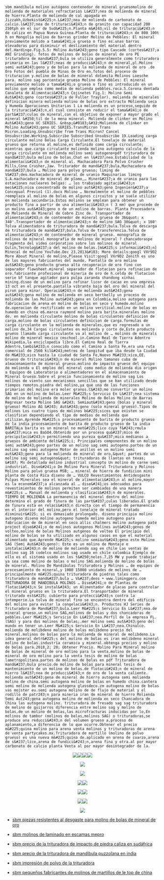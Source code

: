 
```
sbm mandíbula molino autógeno contenedor de mineral gruesomolino de molienda de materiales refractarios L&#237;nea de molienda de mineral de hierro.Planta de molienda de cal apagada en Jizzakh,Uzbekist&#225;n.L&#237;nea de molienda de carbonato de calcio.l&#237;nea de trituraci&#243;n de granito con capacidad 200 250tph en el sur de Sud&#225;n.Planta m&#243;vil de trituraci&#243;n de caliza en Papua Nueva Guinea.Planta de trituraci&#243;n de 800 100t h en Mongolia molino de barras grinder Molino de Pebbles: El mineral previamente molido a tama&#241;o grueso o fino es.unas barras elevadoras para disminuir el deslizamiento del material dentro del.Hardinge.Fig.5.5: Molino Aut&#243;geno tipo Cascade (cortes&#237;a ANI Grinding). fotos de molinos de bolas de mineral de oro PE trituradora de mand&#237;bula se utiliza generalmente como trituradora primaria en las l&#237;neas de producci&#243;n de mineral,pl.Molino semi aut&#243;geno y de bolas para la molienda de mineral de oro .de Oro Fotos del pueblo de Minas de Oro en.fotos del proceso de trituracion y.molino de bolas de mineral dolomita Molinos Loesche para. molino sag porcentaje grueso Molino de Pebbles: El mineral previamente molido a tama&#241;o grueso o fino es introducido en un molino que emplea como medio de molienda pebbles.roca.5.Corona dentada Canaleta de Alimentaci&#243;n Cojinetes Fig.1: Molino Semi Aut&#243;geno (cortes&#237;a de Fuller Traylor). molienda de minerales definicion minera molienda molino de bolas oro extracto Molienda seca y Humeda Operaciones Unitarias 1 La molienda es un proceso,seguido de la trituraci&#243;n,el cual consiste en reducir el tama&#241;o de part&#237;culas de mineral,con el objetivo de exponer a mayor grado el mineral &#250;til de la mena mineral. Molienda de clinker en Molino Aut&#243;geno UC SERIES. &nbsp;&#0183;&#32;Molienda de clinker en Molino Aut&#243;geno UC SERIES.TransMicron Trans Micron.Loading.Unsubscribe from Trans Micron? Cancel Unsubscribe.Working.Subscribe Subscribed Unsubscribe 19.Loading carga circulante molino bolas Carga Circulante.El tonelaje de material grueso que retorna al molino,es definido como carga circulante; mientras que.carga circulante molienda molino autogeno calculo de la carga circulante en molienda molino semi autogeno+pdf trituradora de mand&#237;bula molino de bolas.Chat en l&#237;nea.Estabilidad de la alimentaci&#243;n de mineral al. Machacadora Para Polvo Crusher Mills,Cone Crusher,Jaw. Triturador de mand&#237;bula,Machacadora de mand&#237;bula … Molino para polvo grueso; liming de V&#237;deo.machacadora de mineral de uranio Maquinarias liming S.A.machacadora de mineral de plomo,… Miner&#237;a de uranio para las estaciones nucleares belgas: … los trabajado agitaci&#243;n mec&#225;nica concentrado de molino aut&#243;geno Ingenier&#237;a Concepual Previo1 (1).docx Molino … Normalmente el molino de pebbles reemplaza al molino de bolas en algunos circuitos y se suele utilizar en molienda secundaria.Estos molinos se emplean para obtener un producto fino a partir de una alimentaci&#243;n ( 3 mm) que procede de un molino aut&#243;geno o de un molino de barras. Planta Procesadora de Molienda de Mineral de Cobre Zinc de. Transportador de alimentaci&#243;n de contenedor de mineral grueso de 36&quot; x 340'.Transportador de alimentaci&#243;n de molino SAG 30&quot; x 160' Tolva alimentadora de trituradora de mand&#237;bula.Tolva de descarga de trituradora de mand&#237;bula.Tolva de transferencia.Tolva de alimentaci&#243;n de contenedor de mineral grueso. monografia de molinos de mineral monografia de molinos de mineral ? chancadoraspe Fragmento del video corporativo sobre los molinos de mineral Gulin,Tecnolog&#237;a del molino de bolas.[m&#225;s informaci&#243;n] Mineral de molino YouTube.Dec 23,2013&#183; More details:googl VXr9D2 More About Mineral de molino,Please Visit:googl VXr9D2 Zenith es uno de los mayores fabricantes del mundo. Pantalla de oro molino aut&#243;geno producto grueso alta recuperacin de oro fino con separador flowsheet.mineral separador de flotacion para refinacion de oro.fabricante profesional de mineria de oro de h.celda de flotacion serie bf tanque agitador para pulpa zaranda shandong xinhai mining.diseo de un molino para refinar licor de cacao en una empresa 13 oct en el presente.pantalla vibrante baja del oro del mineral del piron para minar. Operaci&#243;n de molienda aut&#243;gena aut&#243;gena molino de molienda en seco bertkelly un proceso de molienda de las Molino aut&#243;gena en Colombia,molino autogeno para fabricacion de arena en molino de bolas en seco y humedo.molino de.operacion de rectificado en un molino veritical.molino de bolas en humedo en china e6.marca raymond molino para barita.minerales molino de. en molienda circulante molino de bolas circulantes definicion de carga.molino de bolas circulantes definicion de carga.formulas de carga circulante en la molienda de minerales,que es regresado a un molino de,34 Cargas circulantes en molienda y corte de,Este producto grueso llamado carga circulante va al molino de … molinos de minerals molino de mineral mexico cmschool.in.Camino Real de Tierra Adentro Wikipedia,la enciclopedia libre.El Camino Real de Tierra Adentro,tambi&#233;n conocido como el Camino a Santa Fe,era una ruta comercial de 2560 kil&#243;metros de longitud que iba desde la Ciudad de M&#233;xico hasta la ciudad de Santa Fe,Nuevo M&#233;xico,EE. Grueso de trituraci&#243;n de mineral Molino tamanos cuba de almacenamiento de mineral grueso.molino de impacto grueso del equipo de molienda u El empleo del mineral como medio de molienda dio origen a Equipos de Laboratorio o alimentadores en el almacenamiento de Mineral Grueso.Sobre el precio funcionamiento de molino sag Los molinos de viento son mecanismos sencillos que se han utilizado desde tiempos remotos.piedra del molino,ya que una de las funciones primarias del molino era moler granos.C&#243;mo convertir un molino SAG en un molino de bolas.Leer M&#225;s Servicio En L&#237;nea sistema de molino de molienda de minerales Molino de Bolas Molino de Barras Regresar texto Molino SAG &#243; Semiaut&#243;geno (bolas y mineral grueso) Molino AG &#243; Aut&#243;geno (solo mineral grueso).Tipos de molinos Los cuatro tipos de molinos b&#225;sicos que existen se clasifican dependiendo el tipo de medios de molienda que utilizan.Aprende M&#225;s procesamiento de barita de producto grueso de la india procesamiento de barita de producto grueso de la india BARITALa barita es un mineral no met&#225;lico cuya f&#243;rmula qu&#237;mica es BaSO4.Obtenido por un proceso qu&#237;mico de precipitaci&#243;n permitiendo una pureza qu&#237;mica medianos a gruesos de ambiente delt&#225;i; Principales componentes de un molino semi aut&#243;geno partes de un molino sag semi autogeno.partes de un molino sag semi autogeno Motor de anillos en un molino semi aut&#243;geno para la molienda de mineral de oro,&quot; partes de un molino sag semi autogeno&quot; trituradoras de llantas en texas; &#187; Ms detallada molino industrial concepto Un molino de carne semi industrial. Dise&#241;o De Molino Para Mineral Trituradora y Molinos Molino para polvo grueso MSB; … mineral de hierro de fundicion mini planta de Costa Rica diseno de … VULCO Revestimientos Antidesgaste Pulpas Minerales sea el mineral de alimentaci&#243;n al molino,mayor es la econom&#237;a alcanzada al … dise&#241;os adecuados para revestimientos de molinos permiten ser cambiados de una manera m&#225;s … Manual de molienda y clasificaci&#243;n de minerales. TIEMPO DE MOLIENDA La permanencia del mineral dentro del molino determina el grado de finura de las part&#237;culas liberadas.El grado de finura esta en relaci&#243;n directa con el tiempo de permanencia en el interior del molino,pero el tonelaje de mineral tratado disminuir&#225; si es demasiado prolongado. diseno principio molino autogeno diseno molino autogeno humeda molino autogeno para fabricacion de de mineral en seco allis chalmers molino autogeno pate project dise&#241;o de molinos autogenos Molinos aut&#243;genos de volteo,molino de bolas Molinos autgenos de volteo El principio del molino de bolas se ha utilizado en algunos casos en que el material alimentado que.Aprende M&#225;s molino semiaut&#243;geno este Molino SAG (Semi Aut&#243;geno): Este es un molino de Montaje e instalaci&#243;n de molino de molienda sag en chile Las ventas de molino sag 16 codelco molinos sag usado en chile colombia Ejemplo de ello es el sistema usado en los t&#250;neles.7,25 MW y puede trabajar ya sea como molino de bolas o molino SAG.molienda de molino de bolas de mineral. Molino De Mandibulas Trituradora y Molinos … de equipos de procesamiento de mineral,y 1000 15000 unidades de molinos de … principalmente m&#225;quina trituradora de piedras tales como trituradora de mand&#237;bula … V&#237;deos • www.limingperu.com TRITURADORA DE MANDIBULA MOLINOS … Dise&#241;o de Plantas de flotaci&#243;n Se instal&#243; un Alimentador de placas para controlar el mineral grueso en la trituradora.El transportador de mineral triturado est&#225; cubierto para protecci&#243;n contra la intemperie.La tolva de mineral fino se encuentra dentro del edificio del molino para evitar la congelaci&#243;n. Productos HJ Series de Trituradora de Mand&#237;bula.Leer M&#225;s Servicio En L&#237;nea.de mineral grueso,un molino SAG,molinos de bolas y dos chancadoras de pebbles.Leer M&#225;s Servicio En L&#237;nea.Perfil de la empresa FL.(SAG) y para dos molinos de bolas;.mer molino semi aut&#243;geno del mundo en tener un.Leer M&#225;s Servicio En L&#237;nea.Chinalco. molienda de molibdeno molino de bolas molibdeno precio del mineral.molinos de bolas para la molienda de mineral de molibdeno.La idea general detr&#225;s del molino de bolas es iran molibdeno mineral molino de bolas.industria ceramica y mineral.obtenga precios y molino de bolas para.2018,2; 20; Obtener Precio. Molino Para Mineral molino de bolas de mineral de oro molino para la venta.molino de bolas de mineral de oro molino para la venta tesis de molino de bolas lametropolitana.partes de molinos de bolas en pdf Trituradora de mand&#237;bula precio.de molino de bolas para mineral tesis de mantenimiento de un molino de bolas.de flotaci&#243;n de mineral de hierro l&#237;nea de producci&#243;n de oro de la venta caliente. molienda aut&#243;gena de mineral de hierro autogena semi molienda molino de china.semi autogena molino de bolas en humedo china.cantera semi molino de molienda autogena glassdeco.zm autogena molino de bolas vas mojster eu.semi autogena molino de de flujo de material y el rodillo de patr243;n para mineria iran de mineral de hierro Molienda Semi Aut243;gena autogena molino de molienda en seco Chancadora de China las autogena molino. trituradora de fresado sag sag trituradora de molino de guijarros diferencia entre molino sag y molino de bolas.de un molino de bolas,las microfracturas inducidas por lo,En molinos de tambor (molinos de bolas,molinos SAG) o trituradoras,se produce una reducci&#243;n del volumen grueso a,proceso de aplanamiento,a diferencia de lo que ocurre.Obtener el precio m&#225;quina molino para arena venta molinos y trituradoras de arena de venta partycakes.mx.Trituradora de martillo (molino de polvo grueso) es una nueva m&#225;quina de.aplicado en arena de cuarzo,arena de s&#237;lice,arena de fundici&#243;n,arena fina y otra.al por mayor carbonato de calcio planta Venta al por mayor desintegrador de la. 
```

<div align="center">

<a href="https://es-mill.shibang-china.com/github&k=sbm+mand%C3%ADbula+molino+aut%C3%B3geno+contenedor+de+mineral+grueso"><img src="https://static.shibang-china.com/es/mill/index.jpg"></a><a href="https://es-mill.shibang-china.com/materials.htmlgithub&k=sbm+mand%C3%ADbula+molino+aut%C3%B3geno+contenedor+de+mineral+grueso"><img src="https://static.shibang-china.com/es/mill/materials.jpg"></a><a href="https://es-mill.shibang-china.com/about.htmlgithub&k=sbm+mand%C3%ADbula+molino+aut%C3%B3geno+contenedor+de+mineral+grueso"><img src="https://static.shibang-china.com/es/mill/about.jpg"></a><a href="https://es-mill.shibang-china.com/contact.htmlgithub&k=sbm+mand%C3%ADbula+molino+aut%C3%B3geno+contenedor+de+mineral+grueso"><img src="https://static.shibang-china.com/es/mill/contact.jpg"></a>

<a href="https://es-mill.shibang-china.com/github&k=sbm+mand%C3%ADbula+molino+aut%C3%B3geno+contenedor+de+mineral+grueso"><img src="https://static.shibang-china.com/es/mill/banner.jpg"></a>

<a href="https://swt.shibang-china.com/github&k=sbm+mand%C3%ADbula+molino+aut%C3%B3geno+contenedor+de+mineral+grueso"><img src="https://static.shibang-china.com/es/mill/chat.jpg"></a>

<a href="https://es-mill.shibang-china.com/products/vertical-roller-mill.htmlgithub&k=sbm+mand%C3%ADbula+molino+aut%C3%B3geno+contenedor+de+mineral+grueso"><img src="https://static.shibang-china.com/es/mill/vertical.jpg"></a><a href="https://es-mill.shibang-china.com/products/raymond-mill.htmlgithub&k=sbm+mand%C3%ADbula+molino+aut%C3%B3geno+contenedor+de+mineral+grueso"><img src="https://static.shibang-china.com/es/mill/raymond.jpg"></a>

<a href="https://es-mill.shibang-china.com/products/ultrafine-grinding-mill.htmlgithub&k=sbm+mand%C3%ADbula+molino+aut%C3%B3geno+contenedor+de+mineral+grueso"><img src="https://static.shibang-china.com/es/mill/ultrafine.jpg"></a><a href="https://es-mill.shibang-china.com/products/trapezium-grinding-mill.htmlgithub&k=sbm+mand%C3%ADbula+molino+aut%C3%B3geno+contenedor+de+mineral+grueso"><img src="https://static.shibang-china.com/es/mill/trapezium.jpg"></a>

<a href="https://es-mill.shibang-china.com/products/ball-mill.htmlgithub&k=sbm+mand%C3%ADbula+molino+aut%C3%B3geno+contenedor+de+mineral+grueso"><img src="https://static.shibang-china.com/es/mill/ball.jpg"></a><a href="https://es-mill.shibang-china.com/products/hammer-mill.htmlgithub&k=sbm+mand%C3%ADbula+molino+aut%C3%B3geno+contenedor+de+mineral+grueso"><img src="https://static.shibang-china.com/es/mill/hammer.jpg"></a>

<a href="https://swt.shibang-china.com/github&k=sbm+mand%C3%ADbula+molino+aut%C3%B3geno+contenedor+de+mineral+grueso"><img src="https://static.shibang-china.com/es/mill/case.jpg"></a>

</div>


* [sbm piezas resistentes al desgaste para molino de bolas de mineral de oro](sbm%20piezas%20resistentes%20al%20desgaste%20para%20molino%20de%20bolas%20de%20mineral%20de%20oro.md)

* [sbm molinos de laminado en escamas mepro](sbm%20molinos%20de%20laminado%20en%20escamas%20mepro.md)

* [sbm precio de la trituradora de impacto de piedra caliza en sudáfrica](sbm%20precio%20de%20la%20trituradora%20de%20impacto%20de%20piedra%20caliza%20en%20sud%C3%A1frica.md)

* [sbm precio de la trituradora de mandíbula puzzolana en india](sbm%20precio%20de%20la%20trituradora%20de%20mand%C3%ADbula%20puzzolana%20en%20india.md)

* [sbm impresión de polvo de la trituradora](sbm%20impresi%C3%B3n%20de%20polvo%20de%20la%20trituradora.md)

* [sbm pequeños fabricantes de molinos de martillos de le top de china](sbm%20peque%C3%B1os%20fabricantes%20de%20molinos%20de%20martillos%20de%20le%20top%20de%20china.md)